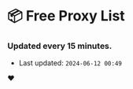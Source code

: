# :package: Free Proxy List
### Updated every 15 minutes.

- Last updated: `2024-06-12 00:49`

:heart:
